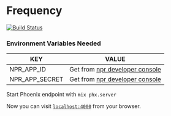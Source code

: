# Frequency

[![Build Status](https://semaphoreci.com/api/v1/silbermm/frequency-3/branches/development/badge.svg)](https://semaphoreci.com/silbermm/frequency-3)

### Environment Variables Needed
|KEY | VALUE |
| -- | ----- |
|NPR_APP_ID | Get from [npr developer console](https://dev.npr.org/console)|
|NPR_APP_SECRET| Get from [npr developer console](https://dev.npr.org/console)|

Start Phoenix endpoint with `mix phx.server`

Now you can visit [`localhost:4000`](http://localhost:4000) from your browser.

